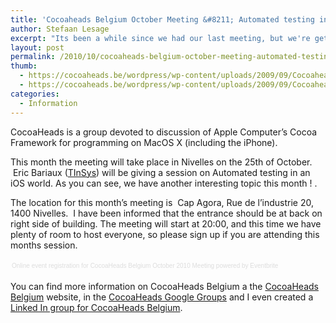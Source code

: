 ```yaml
---
title: 'Cocoaheads Belgium October Meeting &#8211; Automated testing in an iOS world'
author: Stefaan Lesage
excerpt: "Its been a while since we had our last meeting, but we're getting ready for a new one.  This month Eric Bariaux of TInSys will be talking about Automated Testing as an iOS Developer. And we have plenty of room this time, so feel free to sign up !"
layout: post
permalink: /2010/10/cocoaheads-belgium-october-meeting-automated-testing-in-an-ios-world/
thumb:
  - https://cocoaheads.be/wordpress/wp-content/uploads/2009/09/CocoaheadsBE.png
  - https://cocoaheads.be/wordpress/wp-content/uploads/2009/09/CocoaheadsBE.png
categories:
  - Information
---
```

CocoaHeads is a group devoted to discussion of Apple Computer&#8217;s Cocoa Framework for programming on MacOS X (including the iPhone).

This month the meeting will take place in Nivelles on the 25th of October.  Eric Bariaux (<a title="TInSys" href="http://tinsys.com/fr/Main.html" target="_blank">TInSys</a>) will be giving a session on Automated testing in an iOS world. As you can see, we have another interesting topic this month ! .

The location for this month&#8217;s meeting is  Cap Agora, Rue de l&#8217;industrie 20, 1400 Nivelles.  I have been informed that the entrance should be at back on right side of building. The meeting will start at 20:00, and this time we have plenty of room to host everyone, so please sign up if you are attending this months session.

<div style="width:100%; text-align:left;" >
  <div style="font-family:Helvetica, Arial; font-size:10px; padding:5px 0 5px; margin:2px; width:100%; text-align:left;" >
    <a style="color:#ddd; text-decoration:none;" target="_blank" href="http://www.eventbrite.com/features?ref=etckt" >Online event registration</a><span style="color:#ddd;" > for </span><a style="color:#ddd; text-decoration:none;" target="_blank" href="http://cocoaheadsbe201010.eventbrite.com?ref=etckt" >CocoaHeads Belgium October 2010 Meeting</a><span style="color:#ddd;" > powered by </span><a style="color:#ddd; text-decoration:none;" target="_blank" href="http://www.eventbrite.com?ref=etckt" >Eventbrite</a>
  </div>
</div>

You can find more information on CocoaHeads Belgium a the [CocoaHeads Belgium][1] website, in the [CocoaHeads Google Groups][2] and I even created a [Linked In group for CocoaHeads Belgium][3].

 [1]: http://bit.ly/65IVVW "CocoaHeads Belgium"
 [2]: http://groups.google.com/group/cocoaheadsbe
 [3]: http://www.linkedin.com/groups?gid=2342382&trk=hb_side_g